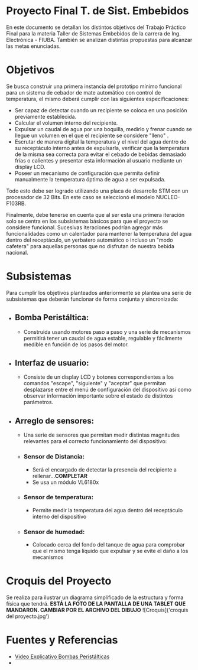 # Proyecto Final T. de Sist. Embebidos
En este documento se detallan los distintos objetivos del Trabajo Práctico Final para la materia Taller de Sistemas Embebidos de la carrera de Ing. Electrónica - FIUBA. También se analizan distintas propuestas para alcanzar las metas enunciadas.
# Objetivos
Se busca construir una primera instancia del prototipo mínimo funcional para un sistema de cebador de mate automático con control de temperatura, el mismo deberá cumplir con las siguientes especificaciones:
- Ser capaz de detectar cuando un recipiente se coloca en una posición previamente establecida.
- Calcular el volumen interno del recipiente.
- Expulsar un caudal de agua por una boquilla, medirlo y frenar cuando se llegue un volumen en el que el recipiente se considere "lleno" .
- Escrutar de manera digital la temperatura y el nivel del agua dentro de su receptáculo interno antes de expulsarla, verificar que la temperatura de la misma sea correcta para evitar el cebado de bebidas demasiado frías o calientes y presentar esta información al usuario mediante un display LCD.
- Poseer un mecanismo de configuración que permita definir manualmente la temperatura óptima de agua a ser expulsada.

Todo esto debe ser logrado utilizando una placa de desarrollo STM con un procesador de 32 Bits. En este caso se seleccionó el modelo NUCLEO-F103RB. 

Finalmente, debe tenerse en cuenta que al ser esta una primera iteración solo se centra en los subsistemas básicos para que el proyecto se considere funcional. Sucesivas iteraciones podrían agregar más funcionalidades como un calentador para mantener la temperatura del agua dentro del receptáculo, un yerbatero automático o incluso un "modo cafetera" para aquellas personas que no disfrutan de nuestra bebida nacional.

# Subsistemas
Para cumplir los objetivos planteados anteriormente se plantea una serie de subsistemas que deberán funcionar de forma conjunta y sincronizada:
- ## Bomba Peristáltica: 
	- Construida usando motores paso a paso y una serie de mecanismos permitirá tener un caudal de agua estable, regulable y fácilmente medible en función de los pasos del motor.
- ## Interfaz de usuario: 
	- Consiste de un display LCD y botones correspondientes a los comandos "escape", "siguiente" y "aceptar" que permitan desplazarse entre el menú de configuración del dispositivo así como observar información importante sobre el estado de distintos parámetros.
- ## Arreglo de sensores:
	- Una serie de sensores que permitan medir distintas magnitudes relevantes para el correcto funcionamiento del dispositivo:
	- ### Sensor de Distancia: 
		- Será el encargado de detectar la presencia del recipiente a rellenar...**COMPLETAR**
		- Se usa un módulo VL6180x 
	- ### Sensor de temperatura: 
		- Permite medir la temperatura del agua dentro del receptáculo interno del dispositivo
	- ### Sensor de humedad: 
		- Colocado cerca del fondo del tanque de agua para comprobar que el mismo tenga líquido que expulsar y se evite el daño a los mecanismos
# Croquis del Proyecto
Se realiza para ilustrar un diagrama simplificado de la estructura y forma física que tendrá. **ESTÁ LA FOTO DE LA PANTALLA DE UNA TABLET QUE MANDARON. CAMBIAR POR EL ARCHIVO DEL DIBUJO**
![Croquis]('croquis del proyecto.jpg')
# Fuentes y Referencias
- [Video Explicativo Bombas Peristálticas](https://www.youtube.com/watch?si=b-XAVWznQKpABlHj&v=4RCeaTug2eA&feature=youtu.be)
- 
